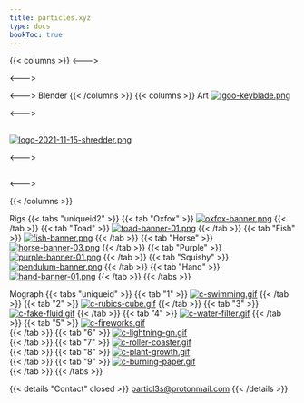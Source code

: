 ```yaml
---
title: particles.xyz
type: docs
bookToc: true
---
```

{{< columns >}}
<--->

<--->

<--->
Blender 
{{< /columns >}}
{{< columns >}}
Art
[![lgoo-keyblade.png](https://i.postimg.cc/vQ8HHG4z/lgoo-keyblade.png)](keyblade)

<--->
## 
[![logo-2021-11-15-shredder.png](https://i.postimg.cc/pWkSBGy5/logo-2021-11-15-shredder.png)](shredder)



<--->
## 

<--->


{{< /columns >}}

Rigs
{{< tabs "uniqueid2" >}}
{{< tab "Oxfox" >}}
[![oxfox-banner.png](https://i.postimg.cc/dJBsZH3y/oxfox-banner.png)](/oxfox_rig/)
{{< /tab >}}
{{< tab "Toad" >}}
[![toad-banner-01.png](https://i.postimg.cc/BST6nqrx/toad-banner-01.png)](/toad_rig/)
{{< /tab >}}
{{< tab "Fish" >}}
[![fish-banner.png](https://i.postimg.cc/L5HQzh7w/fish-banner.png)](/fish_rig/)
{{< /tab >}}
{{< tab "Horse" >}}
[![horse-banner-03.png](https://i.postimg.cc/4NGv4W0x/horse-banner-03.png)](/horse_rig/)
{{< /tab >}}
{{< tab "Purple" >}}
[![purple-banner-01.png](https://i.postimg.cc/Df3XxpTc/purple-banner-01.png)](/purple_rig/)
{{< /tab >}}
{{< tab "Squishy" >}}
[![pendulum-banner.png](https://i.postimg.cc/y8DmPx5t/pendulum-banner.png)](/squishy_rig/)
{{< /tab >}}
{{< tab "Hand" >}}
[![hand-banner-01.png](https://i.postimg.cc/5byZt3Gs/hand-banner-01.png)](/hand_rig/)
{{< /tab >}}
{{< /tabs >}}

Mograph
{{< tabs "uniqueid" >}}
{{< tab "1" >}}
[![c-swimming.gif](https://i.postimg.cc/4X5QZd95/c-swimming.gif)](/procedural_swimming/)
{{< /tab >}}
{{< tab "2" >}}
[![c-rubics-cube.gif](https://i.postimg.cc/hSbyfnrv/c-rubics-cube.gif)](/rubics_cube/)
{{< /tab >}}
{{< tab "3" >}}
[![c-fake-fluid.gif](https://i.postimg.cc/Dv5DBDCx/c-fake-fluid.gif)](/fake_fluid/)
{{< /tab >}}
{{< tab "4" >}}
[![c-water-filter.gif](https://i.postimg.cc/KZq81PCV/c-water-filter.gif)](/fluid_text/)
{{< /tab >}}
{{< tab "5" >}}
[![c-fireworks.gif](https://i.postimg.cc/knhVGK84/c-fireworks.gif)](/fireworks/)  
{{< /tab >}}
{{< tab "6" >}}
[![c-lightning-gn.gif](https://i.postimg.cc/RMX4nDyX/c-lightning-gn.gif)](/bolt/)  
{{< /tab >}}
{{< tab "7" >}}
[![c-roller-coaster.gif](https://i.postimg.cc/rM8xsK7G/c-roller-coaster.gif)](/roller_coaster/)  
{{< /tab >}}
{{< tab "8" >}}
[![c-plant-growth.gif](https://i.postimg.cc/jTpdHZQM/c-plant-growth.gif)](/plant_growth/)  
{{< /tab >}}
{{< tab "9" >}}
[![c-burning-paper.gif](https://i.postimg.cc/dq3ytpDR/c-burning-paper.gif)](/burning_paper/)  
{{< /tab >}}
{{< /tabs >}}



{{< details "Contact" closed >}}
particl3s@protonmail.com
{{< /details >}}

